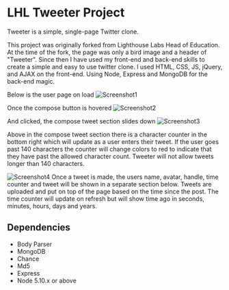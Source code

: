 # LHL Tweeter Project

Tweeter is a simple, single-page Twitter clone.

This project was originally forked from Lighthouse Labs Head of Education. At the time of the fork, the page was only a bird image and a header of "Tweeter". Since then I have used my front-end and back-end skills to create a simple and easy to use twitter clone. I used HTML, CSS, JS, jQuery, and AJAX on the front-end. Using Node, Express and MongoDB for the back-end magic.

Below is the user page on load
![Screenshot1](https://raw.github.com/DorianKwan/tweetr/master/public/images/screenshots/Screenshot1.png)

Once the compose button is hovered
![Screenshot2](https://raw.github.com/DorianKwan/tweetr/master/public/images/screenshots/Screenshot2.png)

And clicked, the compose tweet section slides down
![Screenshot3](https://raw.github.com/DorianKwan/tweetr/master/public/images/screenshots/Screenshot3.png)

Above in the compose tweet section there is a character counter in the bottom right which will update as a user enters their tweet. If the user goes past 140 characters the counter will change colors to red to indicate that they have past the allowed character count. Tweeter will not allow tweets longer than 140 characters.

![Screenshot4](https://raw.github.com/DorianKwan/tweetr/master/public/images/screenshots/Screenshot4.png)
Once a tweet is made, the users name, avatar, handle, time counter and tweet will be shown in a separate section below. Tweets are uploaded and put on top of the page based on the time since the post. The time counter will update on refresh but will show time ago in seconds, minutes, hours, days and years.

## Dependencies
- Body Parser
- MongoDB
- Chance
- Md5
- Express
- Node 5.10.x or above
